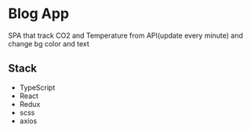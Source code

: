 # Blog App

SPA that track CO2 and Temperature from API(update every minute) and change bg color and text

## Stack

-   TypeScript
-   React
-   Redux
-   scss
-   axios
